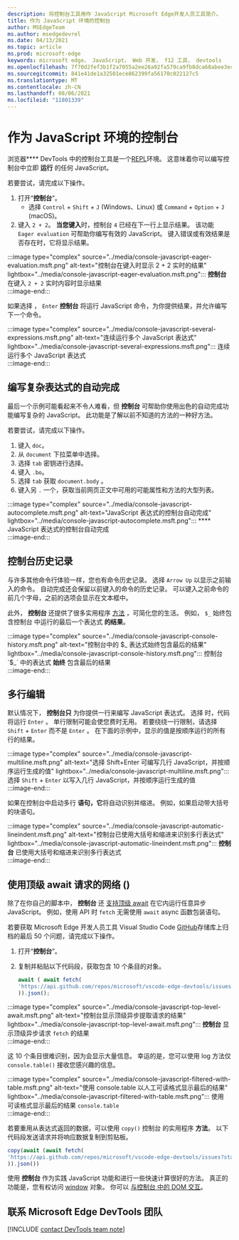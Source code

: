 ```yaml
---
description: 将控制台工具用作 JavaScript Microsoft Edge开发人员工具简介。
title: 作为 JavaScript 环境的控制台
author: MSEdgeTeam
ms.author: msedgedevrel
ms.date: 04/13/2021
ms.topic: article
ms.prod: microsoft-edge
keywords: microsoft edge， JavaScript， Web 开发， f12 工具， devtools
ms.openlocfilehash: 7f70d2fef3b1f2a7055a2ee26a92fa579ca9fb8dca68abee3ec95affd6eaeb80
ms.sourcegitcommit: 841e41de1a32501ece862399fa56170c022127c5
ms.translationtype: MT
ms.contentlocale: zh-CN
ms.lasthandoff: 08/06/2021
ms.locfileid: "11801339"
---
```

# <a name="the-console-as-a-javascript-environment"></a>作为 JavaScript 环境的控制台  

浏览器**** DevTools 中的控制台工具是一个[REPL][WikiReadEvalPrintLoop]环境。  这意味着你可以编写控制台中立即 **运行** 的任何 JavaScript。

若要尝试，请完成以下操作。  

1.  打开“**控制台**”。  
    *   选择 `Control` + `Shift` + `J` \(Windows、Linux\) 或 `Command` + `Option` + `J` \(macOS\)。  
1.  键入 `2 + 2`。  **当您键入**时，控制台 `4` 已经在下一行上显示结果。  该功能 `Eager evaluation` 可帮助你编写有效的 JavaScript。  键入错误或有效结果是否存在时，它将显示结果。  

:::image type="complex" source="../media/console-javascript-eager-evaluation.msft.png" alt-text="控制台在键入时显示 2 + 2 实时的结果" lightbox="../media/console-javascript-eager-evaluation.msft.png":::
   **控制台** 在键入 `2 + 2` 实时内容时显示结果  
:::image-end:::  

如果选择 ， `Enter` **控制台** 将运行 JavaScript 命令，为你提供结果，并允许编写下一个命令。  

:::image type="complex" source="../media/console-javascript-several-expressions.msft.png" alt-text="连续运行多个 JavaScript 表达式" lightbox="../media/console-javascript-several-expressions.msft.png":::
   连续运行多个 JavaScript 表达式  
:::image-end:::  

## <a name="autocompletion-to-write-complex-expressions"></a>编写复杂表达式的自动完成

最后一个示例可能看起来不令人难看，但 **控制台** 可帮助你使用出色的自动完成功能编写复杂的 JavaScript。  此功能是了解以前不知道的方法的一种好方法。  

若要尝试，请完成以下操作。  

1.  键入 `doc`。  
1.  从 `document` 下拉菜单中选择。  
1.  选择 `tab` 密钥进行选择。  
1.  键入 `.bo`。  
1.  选择 `tab` 获取 `document.body` 。  
1.  键入另 `.` 一个，获取当前网页正文中可用的可能属性和方法的大型列表。  

:::image type="complex" source="../media/console-javascript-autocomplete.msft.png" alt-text="JavaScript 表达式的控制台自动完成" lightbox="../media/console-javascript-autocomplete.msft.png":::
   **** JavaScript 表达式的控制台自动完成  
:::image-end:::  

## <a name="console-history"></a>控制台历史记录

与许多其他命令行体验一样，您也有命令历史记录。  选择 `Arrow Up` 以显示之前输入的命令。  自动完成还会保留以前键入的命令的历史记录。  可以键入之前命令的前几个字母，之前的选项会显示在文本框中。  

此外， **控制台** 还提供了很多实用程序 [方法][DevtoolsConsoleUtilities] ，可简化您的生活。  例如， `$_` 始终包含控制台 中运行的最后一个表达式 **的结果**。

:::image type="complex" source="../media/console-javascript-console-history.msft.png" alt-text="控制台中的 $_ 表达式始终包含最后的结果" lightbox="../media/console-javascript-console-history.msft.png":::
    控制台 `$_` 中的表达式 **始终** 包含最后的结果  
:::image-end:::  

## <a name="multiline-edits"></a>多行编辑

默认情况下， **控制台只** 为你提供一行来编写 JavaScript 表达式。  选择 时，代码将运行 `Enter` 。 单行限制可能会使您费时无用。  若要绕绕一行限制，请选择 `Shift` + `Enter` 而不是 `Enter` 。  在下面的示例中，显示的值是按顺序运行的所有行的结果。  

:::image type="complex" source="../media/console-javascript-multiline.msft.png" alt-text="选择 Shift+Enter 可编写几行 JavaScript，并按顺序运行生成的值" lightbox="../media/console-javascript-multiline.msft.png":::
   选择 `Shift` + `Enter` 以写入几行 JavaScript，并按顺序运行生成的值  
:::image-end:::  

如果在控制台中启动多行 **语句，它**将自动识别并缩进。  例如，如果启动带大括号的块语句。  

:::image type="complex" source="../media/console-javascript-automatic-lineindent.msft.png" alt-text="控制台已使用大括号和缩进来识别多行表达式" lightbox="../media/console-javascript-automatic-lineindent.msft.png":::
    **控制台** 已使用大括号和缩进来识别多行表达式  
:::image-end:::  

## <a name="network-requests-using-top-level-await"></a>使用顶级 await 请求的网络 ()   

除了在你自己的脚本中， **控制台** 还 [支持顶级 await][GithubTc39ProposalTopLevelAwait] 在它内运行任意异步 JavaScript。  例如，使用 API 时 `fetch` 无需使用 `await` async 函数包装语句。  

若要获取 Microsoft Edge 开发人员工具 Visual Studio Code [GitHub][GithubMicrosoftVscodeEdgeDevtools]存储库上归档的最后 50 个问题，请完成以下操作。  

1.  打开“**控制台**”。  
1.  复制并粘贴以下代码段，获取包含 10 个条目的对象。  
    
    ```javascript
    await ( await fetch(
    'https://api.github.com/repos/microsoft/vscode-edge-devtools/issues?state=all&per_page=50&page=1'
    )).json();
    ```  
    
:::image type="complex" source="../media/console-javascript-top-level-await.msft.png" alt-text="控制台显示顶级异步提取请求的结果" lightbox="../media/console-javascript-top-level-await.msft.png":::
    **控制台** 显示顶级异步请求 `fetch` 的结果  
:::image-end:::  

这 10 个条目很难识别，因为会显示大量信息。  幸运的是，您可以使用 log 方法仅 `console.table()` 接收您感兴趣的信息。  

:::image type="complex" source="../media/console-javascript-filtered-with-table.msft.png" alt-text="使用 console.table 以人工可读格式显示最后的结果" lightbox="../media/console-javascript-filtered-with-table.msft.png":::
    使用 可读格式显示最后的结果 `console.table`  
:::image-end:::  

若要重用从表达式返回的数据，可以使用 `copy()` 控制台 的实用程序 **方法**。  以下代码段发送请求并将响应数据复制到剪贴板。  

```javascript
copy(await (await fetch(
'https://api.github.com/repos/microsoft/vscode-edge-devtools/issues?state=all&per_page=50&page=1'
)).json())
```  

使用 **控制台** 作为实践 JavaScript 功能和进行一些快速计算很好的方法。  真正的功能是，您有权访问 [window][MdnDocsWebApiWindow] 对象。  你可以 [与控制台 中的 DOM 交互][DevtoolsConsoleConsoleDomInteraction]。  

## <a name="getting-in-touch-with-the-microsoft-edge-devtools-team"></a>联系 Microsoft Edge DevTools 团队  

[!INCLUDE [contact DevTools team note](../includes/contact-devtools-team-note.md)]  

<!-- links -->  

[DevtoolsConsoleConsoleDomInteraction]: ./console-dom-interaction.md "使用控制台与 DOM 服务器|Microsoft Docs"  
[DevtoolsConsoleUtilities]: ./utilities.md "控制台实用程序 API 参考 | Microsoft Docs"  

[GithubMicrosoftVscodeEdgeDevtools]: https://github.com/microsoft/vscode-edge-devtools "microsoft/vscode-edge-devtools | GitHub"  

[GithubTc39ProposalTopLevelAwait]: https://github.com/tc39/proposal-top-level-await "ECMAScript 建议：顶级 await - tc39/proposal-top-level-await |GitHub"

[MdnDocsWebApiWindow]: https://developer.mozilla.org/docs/Web/API/Window "窗口|MDN"  

[WikiReadEvalPrintLoop]: https://en.wikipedia.org/wiki/Read%E2%80%93eval%E2%80%93print_loop "Read-eval–print 循环|Wikipedia"  
